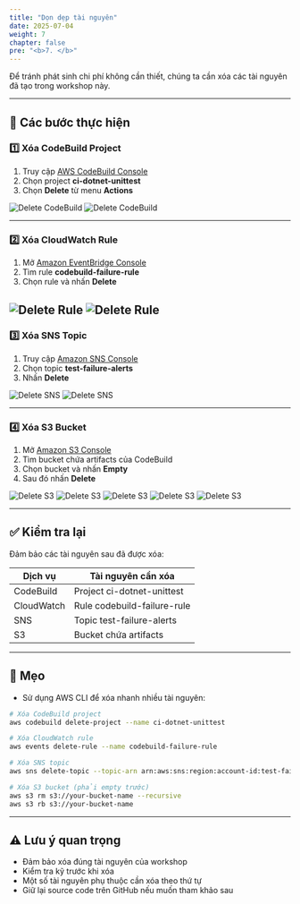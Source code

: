 ```yaml
---
title: "Dọn dẹp tài nguyên"
date: 2025-07-04
weight: 7
chapter: false
pre: "<b>7. </b>"
---
```


Để tránh phát sinh chi phí không cần thiết, chúng ta cần xóa các tài nguyên đã tạo trong workshop này.

---

## 🔧 Các bước thực hiện

### 1️⃣ Xóa CodeBuild Project

1. Truy cập [AWS CodeBuild Console](https://console.aws.amazon.com/codebuild)
2. Chọn project **ci-dotnet-unittest**
3. Chọn **Delete** từ menu **Actions**

![Delete CodeBuild](/images/7-cleanup/delete-codebuild.png)
![Delete CodeBuild](/images/7-cleanup/delete-codebuild2.png)

---

### 2️⃣ Xóa CloudWatch Rule

1. Mở [Amazon EventBridge Console](https://console.aws.amazon.com/events)
2. Tìm rule **codebuild-failure-rule**
3. Chọn rule và nhấn **Delete**

![Delete Rule](/images/7-cleanup/delete-rule.png)
![Delete Rule](/images/7-cleanup/delete-rule2.png)
---

### 3️⃣ Xóa SNS Topic

1. Truy cập [Amazon SNS Console](https://console.aws.amazon.com/sns)
2. Chọn topic **test-failure-alerts**
3. Nhấn **Delete**

![Delete SNS](/images/7-cleanup/delete-sns.png)
![Delete SNS](/images/7-cleanup/delete-sns2.png)

---

### 4️⃣ Xóa S3 Bucket

1. Mở [Amazon S3 Console](https://s3.console.aws.amazon.com)
2. Tìm bucket chứa artifacts của CodeBuild
3. Chọn bucket và nhấn **Empty**
4. Sau đó nhấn **Delete**

![Delete S3](/images/7-cleanup/delete-s3.png)
![Delete S3](/images/7-cleanup/delete-s3-2.png)
![Delete S3](/images/7-cleanup/delete-s3-3.png)
![Delete S3](/images/7-cleanup/delete-s3-4.png)
![Delete S3](/images/7-cleanup/delete-s3-5.png)

---

## ✅ Kiểm tra lại

Đảm bảo các tài nguyên sau đã được xóa:

| Dịch vụ | Tài nguyên cần xóa |
|---------|-------------------|
| CodeBuild | Project ci-dotnet-unittest |
| CloudWatch | Rule codebuild-failure-rule |
| SNS | Topic test-failure-alerts |
| S3 | Bucket chứa artifacts |

---

## 🧠 Mẹo

- Sử dụng AWS CLI để xóa nhanh nhiều tài nguyên:

```bash
# Xóa CodeBuild project
aws codebuild delete-project --name ci-dotnet-unittest

# Xóa CloudWatch rule
aws events delete-rule --name codebuild-failure-rule

# Xóa SNS topic
aws sns delete-topic --topic-arn arn:aws:sns:region:account-id:test-failure-alerts

# Xóa S3 bucket (phải empty trước)
aws s3 rm s3://your-bucket-name --recursive
aws s3 rb s3://your-bucket-name
```

---

## ⚠️ Lưu ý quan trọng

- Đảm bảo xóa đúng tài nguyên của workshop
- Kiểm tra kỹ trước khi xóa
- Một số tài nguyên phụ thuộc cần xóa theo thứ tự
- Giữ lại source code trên GitHub nếu muốn tham khảo sau
